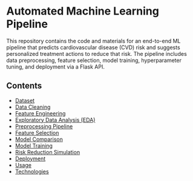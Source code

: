 # Automated Machine Learning Pipeline
This repository contains the code and materials for an end-to-end ML pipeline that predicts cardiovascular disease (CVD) risk and suggests personalized treatment actions to reduce that risk. 
The pipeline includes data preprocessing, feature selection, model training, hyperparameter tuning, and deployment via a Flask API.

## Contents
- [Dataset](#dataset)  
- [Data Cleaning](#data-cleaning)  
- [Feature Engineering](#feature-engineering)  
- [Exploratory Data Analysis (EDA)](#exploratory-data-analysis-eda)  
- [Preprocessing Pipeline](#preprocessing-pipeline)  
- [Feature Selection](#feature-selection)  
- [Model Comparison](#model-comparison)  
- [Model Training](#model-training)  
- [Risk Reduction Simulation](#risk-reduction-simulation)  
- [Deployment](#deployment)  
- [Usage](#usage)  
- [Technologies](#technologies)
